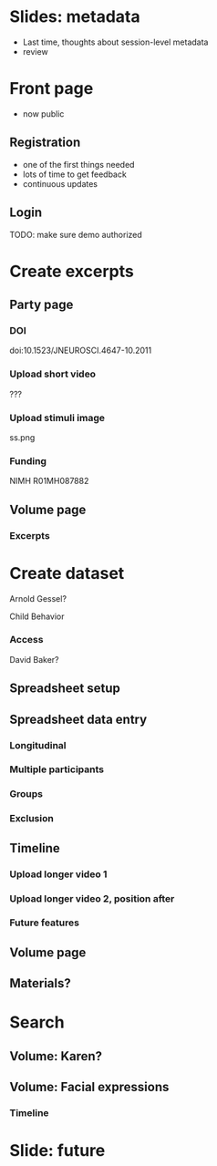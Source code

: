 # Slides: metadata

- Last time, thoughts about session-level metadata
- review

# Front page

- now public

## Registration

- one of the first things needed
- lots of time to get feedback
- continuous updates

## Login

TODO: make sure demo authorized

# Create excerpts

## Party page

### DOI

doi:10.1523/JNEUROSCI.4647-10.2011

### Upload short video

???

### Upload stimuli image

ss.png

### Funding

NIMH R01MH087882

## Volume page

### Excerpts

# Create dataset

Arnold Gessel?

Child Behavior

### Access

David Baker?

## Spreadsheet setup

## Spreadsheet data entry

### Longitudinal

### Multiple participants

### Groups

### Exclusion

## Timeline

### Upload longer video 1

### Upload longer video 2, position after

### Future features

## Volume page

## Materials?

# Search

## Volume: Karen?

## Volume: Facial expressions

### Timeline

# Slide: future
